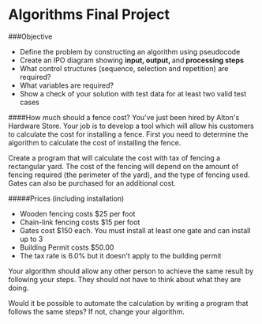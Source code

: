 # Algorithms Final Project
###Objective
* Define the problem by constructing an algorithm using pseudocode
* Create an IPO diagram showing <strong>input, output, </strong>and<strong> processing steps</strong>
* What control structures (sequence, selection and repetition) are required?
* What variables are required?
* Show a check of your solution with test data for at least two valid test cases


####How much should a fence cost?
You've just been hired by Alton's Hardware Store. Your job is to develop a tool which will allow his customers to calculate the cost for installing a fence. First you need to determine the algorithm to calculate the cost of installing the fence. 

Create a program that will calculate the cost with tax of fencing a rectangular yard. The cost of the
fencing will depend on the amount of fencing required (the perimeter of the yard), and the type of fencing
used. Gates can also be purchased for an additional cost.

#####Prices (including installation)
* Wooden fencing costs $25 per foot
* Chain-link fencing costs $15 per foot
* Gates cost $150 each. You must install at least one gate and can install up to 3
* Building Permit costs $50.00
* The tax rate is 6.0% but it doesn't apply to the building permit

Your algorithm should allow any other person to achieve the same result by following your steps. They should not have to think about what they are doing.

Would it be possible to automate the calculation by writing a program that follows the same steps? If not, change your algorithm.

